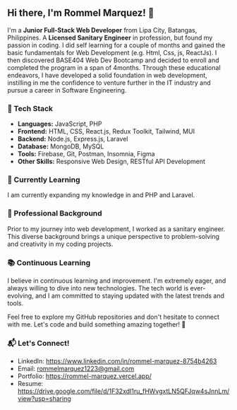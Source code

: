 ## Hi there, I'm Rommel Marquez! 👋

I'm a **Junior Full-Stack Web Developer** from Lipa City, Batangas, Philippines. 
A **Licensed Sanitary Engineer** in profession, but found my passion in coding. I did self learning for a couple of months and gained the basic fundamentals for Web Development (e.g. Html, Css, js, ReactJs). I then discovered BASE404 Web Dev Bootcamp and decided to enroll and completed the program in a span of 4months. Through these educational endeavors, I have developed a solid foundation in web development, instilling in me the confidence to venture further in the IT industry and pursue a career in Software Engineering.

### 🔧 Tech Stack
- **Languages:** JavaScript, PHP
- **Frontend:** HTML, CSS, React.js, Redux Toolkit, Tailwind, MUI
- **Backend:** Node.js, Express.js, Laravel
- **Database:** MongoDB, MySQL
- **Tools:** Firebase, Git, Postman, Insomnia, Figma
- **Other Skills:** Responsive Web Design, RESTful API Development

### 🌱 Currently Learning
I am currently expanding my knowledge in and PHP and Laravel.

### 💼 Professional Background
Prior to my journey into web development, I worked as a sanitary engineer. This diverse background brings a unique perspective to problem-solving and creativity in my coding projects.

### 📚 Continuous Learning
I believe in continuous learning and improvement. I'm extremely eager, and always willing to dive into new technologies. The tech world is ever-evolving, and I am committed to staying updated with the latest trends and tools.

Feel free to explore my GitHub repositories and don't hesitate to connect with me. Let's code and build something amazing together! 🚀

### 📬 Let's Connect!
- LinkedIn: https://www.linkedin.com/in/rommel-marquez-8754b4263
- Email: rommelmarquez1223@gmail.com
- Portfolio: https://rommel-marquez.vercel.app/
- Resume: https://drive.google.com/file/d/1F32xdI1ru_fHWvgxtLN5QFJqw4sJnnLm/view?usp=sharing
